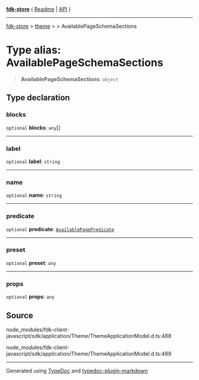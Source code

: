 [**fdk-store**](../../../README.md) ( [Readme](../../../README.md) \| [API](../../../API.md) )

---

[fdk-store](../../../API.md) > [theme](../../README.md) > [<internal>](../README.md) > AvailablePageSchemaSections

# Type alias: AvailablePageSchemaSections

> **AvailablePageSchemaSections**: `object`

## Type declaration

### blocks

`optional` **blocks**: `any`[]

---

### label

`optional` **label**: `string`

---

### name

`optional` **name**: `string`

---

### predicate

`optional` **predicate**: [`AvailablePagePredicate`](type-alias.AvailablePagePredicate.md)

---

### preset

`optional` **preset**: `any`

---

### props

`optional` **props**: `any`

## Source

node_modules/fdk-client-javascript/sdk/application/Theme/ThemeApplicationModel.d.ts:488

node_modules/fdk-client-javascript/sdk/application/Theme/ThemeApplicationModel.d.ts:489

---

Generated using [TypeDoc](https://typedoc.org/) and [typedoc-plugin-markdown](https://www.npmjs.com/package/typedoc-plugin-markdown)
